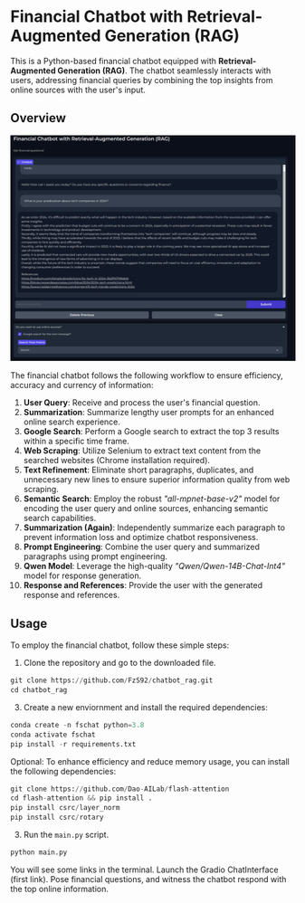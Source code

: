 # Financial Chatbot with Retrieval-Augmented Generation (RAG)

This is a Python-based financial chatbot equipped with **Retrieval-Augmented Generation (RAG)**. The chatbot seamlessly interacts with users, addressing financial queries by combining the top insights from online sources with the user's input.

## Overview

![ScreenShot](./photos/app.png)


The financial chatbot follows the following workflow to ensure efficiency, accuracy and currency of information:

1. **User Query**: Receive and process the user's financial question.
2. **Summarization**: Summarize lengthy user prompts for an enhanced online search experience.
3. **Google Search**: Perform a Google search to extract the top 3 results within a specific time frame.
4. **Web Scraping**: Utilize Selenium to extract text content from the searched websites (Chrome installation required).
5. **Text Refinement**: Eliminate short paragraphs, duplicates, and unnecessary new lines to ensure superior information quality from web scraping.
6. **Semantic Search**: Employ the robust *"all-mpnet-base-v2"* model for encoding the user query and online sources, enhancing semantic search capabilities.
7. **Summarization (Again)**: Independently summarize each paragraph to prevent information loss and optimize chatbot responsiveness.
8. **Prompt Engineering**: Combine the user query and summarized paragraphs using prompt engineering.
9. **Qwen Model**: Leverage the high-quality *"Qwen/Qwen-14B-Chat-Int4"* model for response generation.
10. **Response and References**: Provide the user with the generated response and references.

## Usage

To employ the financial chatbot, follow these simple steps:


1. Clone the repository and go to the downloaded file.
```python
git clone https://github.com/FzS92/chatbot_rag.git
cd chatbot_rag
```


3. Create a new enviornment and install the required dependencies:
```python
conda create -n fschat python=3.8
conda activate fschat
pip install -r requirements.txt
```

Optional: To enhance efficiency and reduce memory usage, you can install the following dependencies:

```python
git clone https://github.com/Dao-AILab/flash-attention
cd flash-attention && pip install .
pip install csrc/layer_norm
pip install csrc/rotary
```


3. Run the `main.py` script.

```python
python main.py
```

You will see some links in the terminal. Launch the Gradio ChatInterface (first link).
Pose financial questions, and witness the chatbot respond with the top online information.
